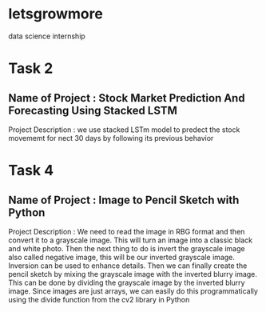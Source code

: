 # letsgrowmore
data science internship

# Task 2

## Name of Project : Stock Market Prediction And Forecasting Using Stacked LSTM

Project Description : we use stacked LSTm model to predect the stock movememt for nect 30 days by following its previous behavior

# Task 4

## Name of Project : Image to Pencil Sketch with Python

Project Description : We need to read the image in RBG format and then convert it to a grayscale image. This will turn an image into a classic black and white photo. Then the next thing to do is invert the grayscale image also called negative image, this will be our inverted grayscale image. Inversion can be used to enhance details. Then we can finally create the pencil sketch by mixing the grayscale image with the inverted blurry image. This can be done by dividing the grayscale image by the inverted blurry image. Since images are just arrays, we can easily do this programmatically using the divide function from the cv2 library in Python
